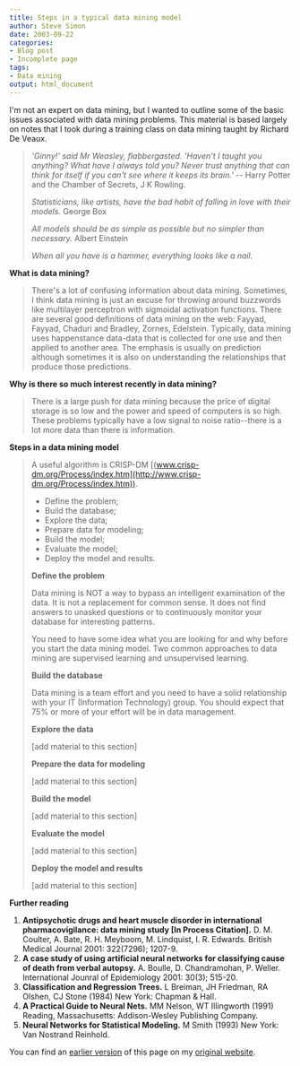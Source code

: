 ```yaml
---
title: Steps in a typical data mining model
author: Steve Simon
date: 2003-09-22
categories:
- Blog post
- Incomplete page
tags:
- Data mining
output: html_document
---
```

I\'m not an expert on data mining, but I wanted to outline some of the
basic issues associated with data mining problems. This material is
based largely on notes that I took during a training class on data
mining taught by Richard De Veaux.

> *\'Ginny!\' said Mr Weasley, flabbergasted. \'Haven\'t I taught you
> anything? What have I always told you? Never trust anything that can
> think for itself if you can\'t see where it keeps its brain.\'* \--
> Harry Potter and the Chamber of Secrets, J K Rowling.
>
> *Statisticians, like artists, have the bad habit of falling in love
> with their models.* George Box
>
> *All models should be as simple as possible but no simpler than
> necessary.* Albert Einstein
>
> *When all you have is a hammer, everything looks like a nail.*

**What is data mining?**

> There\'s a lot of confusing information about data mining. Sometimes,
> I think data mining is just an excuse for throwing around buzzwords
> like multilayer perceptron with sigmoidal activation functions. There
> are several good definitions of data mining on the web: Fayyad,
> Fayyad, Chaduri and Bradley, Zornes, Edelstein. Typically, data mining
> uses happenstance data-data that is collected for one use and then
> applied to another area. The emphasis is usually on prediction
> although sometimes it is also on understanding the relationships that
> produce those predictions.

**Why is there so much interest recently in data mining?**

> There is a large push for data mining because the price of digital
> storage is so low and the power and speed of computers is so high.
> These problems typically have a low signal to noise ratio\--there is a
> lot more data than there is information.

**Steps in a data mining model**

> A useful algorithm is CRISP-DM
> [(www.crisp-dm.org/Process/index.htm](http://www.crisp-dm.org/Process/index.htm)).
>
> -   Define the problem;
> -   Build the database;
> -   Explore the data;
> -   Prepare data for modeling;
> -   Build the model;
> -   Evaluate the model;
> -   Deploy the model and results.
>
> **Define the problem**
>
> Data mining is NOT a way to bypass an intelligent examination of the
> data. It is not a replacement for common sense. It does not find
> answers to unasked questions or to continuously monitor your database
> for interesting patterns.
>
> You need to have some idea what you are looking for and why before you
> start the data mining model. Two common approaches to data mining are
> supervised learning and unsupervised learning.
>
> **Build the database**
>
> Data mining is a team effort and you need to have a solid relationship
> with your IT (Information Technology) group. You should expect that
> 75% or more of your effort will be in data management.
>
> **Explore the data**
>
> \[add material to this section\]
>
> **Prepare the data for modeling**
>
> \[add material to this section\]
>
> **Build the model**
>
> \[add material to this section\]
>
> **Evaluate the model**
>
> \[add material to this section\]
>
> **Deploy the model and results**
>
> \[add material to this section\]

**Further reading**

1.  **Antipsychotic drugs and heart muscle disorder in international
    pharmacovigilance: data mining study \[In Process Citation\].** D.
    M. Coulter, A. Bate, R. H. Meyboom, M. Lindquist, I. R. Edwards.
    British Medical Journal 2001: 322(7296); 1207-9.
2.  **A case study of using artificial neural networks for classifying
    cause of death from verbal autopsy.** A. Boulle, D. Chandramohan, P.
    Weller. International Jounral of Epidemiology 2001: 30(3); 515-20.
3.  **Classification and Regression Trees.** L Breiman, JH Friedman, RA
    Olshen, CJ Stone (1984) New York: Chapman & Hall.
4.  **A Practical Guide to Neural Nets.** MM Nelson, WT Illingworth
    (1991) Reading, Massachusetts: Addison-Wesley Publishing Company.
5.  **Neural Networks for Statistical Modeling.** M Smith (1993) New
    York: Van Nostrand Reinhold.

You can find an [earlier version](http://www.pmean.com/03/datamining.html) of this page on my [original website](http://www.pmean.com/original_site.html).
